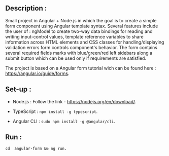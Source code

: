 ## Description :

Small project in Angular + Node.js in which the goal is to create a simple form component using Angular template syntax.
Several features include the user of : ngModel to create two-way data bindings for reading and writing input-control values, template reference variables to share information across HTML elements and CSS classes for handling/displaying validation errors form controls component's behavior.
The form contains several required fields marks with blue/green/red left sidebars along a submit button which can be used only if requirements are satisfied.

The project is based on a Angular form tutorial wich can be found here : https://angular.io/guide/forms.

## Set-up :

* Node.js : Follow the link - https://nodejs.org/en/download/.

* TypeScript : `npm install -g typescript`.

* Angular CLI : `sudo npm install -g @angular/cli`.

## Run :

`cd  angular-form && ng run.`
